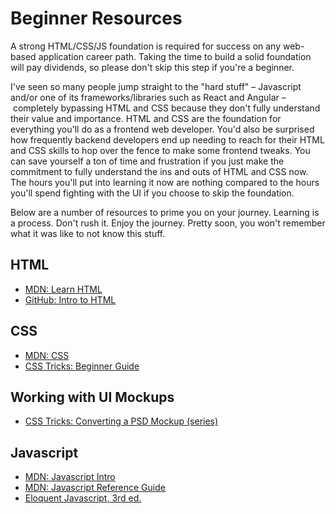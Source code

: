 # Beginner Resources

A strong HTML/CSS/JS foundation is required for success on any web-based application career path. Taking the time to build a solid foundation will pay dividends, so please don't skip this step if you're a beginner.

I've seen so many people jump straight to the "hard stuff" – Javascript and/or one of its frameworks/libraries such as React and Angular – completely bypassing HTML and CSS because they don't fully understand their value and importance. HTML and CSS are the foundation for everything you'll do as a frontend web developer. You'd also be surprised how frequently backend developers end up needing to reach for their HTML and CSS skills to hop over the fence to make some frontend tweaks. You can save yourself a ton of time and frustration if you just make the commitment to fully understand the ins and outs of HTML and CSS now. The hours you'll put into learning it now are nothing compared to the hours you'll spend fighting with the UI if you choose to skip the foundation.

Below are a number of resources to prime you on your journey. Learning is a process. Don't rush it. Enjoy the journey. Pretty soon, you won't remember what it was like to not know this stuff.

## HTML
* [MDN: Learn HTML](https://developer.mozilla.org/en-US/docs/Learn/HTML)
* [GitHub: Intro to HTML](https://lab.github.com/githubtraining/introduction-to-html)

## CSS
* [MDN: CSS](https://developer.mozilla.org/en-US/docs/Web/CSS)
* [CSS Tricks: Beginner Guide](https://css-tricks.com/guides/beginner/)

## Working with UI Mockups
* [CSS Tricks: Converting a PSD Mockup (series)](https://css-tricks.com/video-screencasts/1-converting-a-photoshop-mockup-part-1-of-3/)

## Javascript
* [MDN: Javascript Intro](https://developer.mozilla.org/en-US/docs/Learn/Getting_started_with_the_web/JavaScript_basics)
* [MDN: Javascript Reference Guide](https://developer.mozilla.org/en-US/docs/Web/JavaScript/Reference)
* [Eloquent Javascript, 3rd ed.](https://eloquentjavascript.net/Eloquent_JavaScript.pdf)

